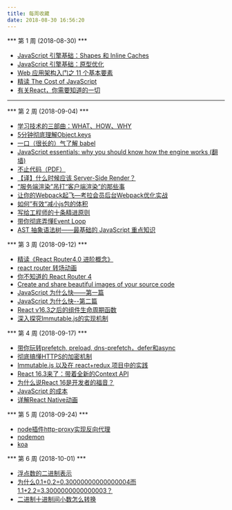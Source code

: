 ```yaml
---
title: 每周收藏
date: 2018-08-30 16:56:20
---
```


*** 第 1 周 (2018-08-30) ***
- [JavaScript 引擎基础：Shapes 和 Inline Caches](https://zhuanlan.zhihu.com/p/38202123)
- [JavaScript 引擎基础：原型优化](https://zhuanlan.zhihu.com/p/42630183)
- [Web 应用架构入门之 11 个基本要素](https://www.imooc.com/article/69827)
- [精读 The Cost of JavaScript](https://zhuanlan.zhihu.com/p/41292532)
- [有关React，你需要知道的一切](https://hateonion.github.io/react-bits-CN/)

---

*** 第 2 周 (2018-09-04) ***
- [学习技术的三部曲：WHAT、HOW、WHY](https://zhuanlan.zhihu.com/p/42838812)
- [5分钟彻底理解Object.keys](https://zhuanlan.zhihu.com/p/40601459)
- [一口（很长的）气了解 babel](https://zhuanlan.zhihu.com/p/43249121)
- [JavaScript essentials: why you should know how the engine works (翻墙)](https://medium.freecodecamp.org/javascript-essentials-why-you-should-know-how-the-engine-works-c2cc0d321553)
- [不止代码（PDF）](./asset/pdf/codelife.pdf)
- [【译】什么时候应该 Server-Side Render？](https://zhuanlan.zhihu.com/p/41856333)
- [“服务端渲染”吊打“客户端渲染”的那些事](https://www.w3ctech.com/topic/2005)
- [让你的Webpack起飞—考拉会员后台Webpack优化实战](https://zhuanlan.zhihu.com/p/42465502)
- [如何”有效“减小js包的体积](https://zhuanlan.zhihu.com/p/44095804)
- [写给工程师的十条精进原则](https://juejin.im/post/5b762bace51d45556f41c431)
- [带你彻底弄懂Event Loop](https://juejin.im/post/5b8f76675188255c7c653811#heading-8)
- [AST 抽象语法树——最基础的 JavaScript 重点知识](https://mp.weixin.qq.com/s/GOD7NL6gK1Fg8QNDw6IGtw)


*** 第 3 周 (2018-09-12) ***
- [精读《React Router4.0 进阶概念》](https://zhuanlan.zhihu.com/p/31178105)
- [react router 转场动画](https://github.com/maisano/react-router-transition)
- [你不知道的 React Router 4](https://zhuanlan.zhihu.com/p/28585911)
- [Create and share beautiful images of your source code ](https://github.com/dawnlabs/carbon)
- [JavaScript 为什么快——第一篇](https://zhuanlan.zhihu.com/p/41130608)
- [JavaScript 为什么快--第二篇](https://zhuanlan.zhihu.com/p/41717603)
- [React v16.3之后的组件生命周期函数](https://zhuanlan.zhihu.com/p/38030418)
- [深入探究Immutable.js的实现机制](https://juejin.im/post/5b9b30a35188255c6418e67c?utm_source=gold_browser_extension)


*** 第 4 周 (2018-09-17) ***
- [带你玩转prefetch, preload, dns-prefetch，defer和async](https://segmentfault.com/a/1190000011577248)
- [彻底搞懂HTTPS的加密机制](https://juejin.im/user/59667f0bf265da6c4e7f7b25/posts)
- [Immutable.js 以及在 react+redux 项目中的实践](https://juejin.im/post/5948985ea0bb9f006bed7472?utm_source=tuicool&utm_medium=referral)
- [React 16.3来了：带着全新的Context API](https://segmentfault.com/a/1190000013203396)
- [为什么说React 16是开发者的福音？](https://mp.weixin.qq.com/s/DTJTXQhGXW7HZpaCy9rgIg)
- [JavaScript 的成本](https://juejin.im/post/5a253d746fb9a0451463e197)
- [详解React Native动画](https://github.com/dwqs/blog/issues/41)

*** 第 5 周 (2018-09-24) ***

- [node插件http-proxy实现反向代理](https://www.cnblogs.com/wunan/p/6547990.html)
- [nodemon](https://nodemon.io/)
- [koa](https://koa.bootcss.com/)


*** 第 6 周 (2018-10-01) ***
- [浮点数的二进制表示](http://www.ruanyifeng.com/blog/2010/06/ieee_floating-point_representation.html)
- [为什么0.1+0.2=0.30000000000000004而1.1+2.2=3.3000000000000003？](https://www.zhihu.com/question/28551135/answer/92200224)
- [二进制十进制间小数怎么转换](https://jingyan.baidu.com/article/425e69e6e93ca9be15fc1626.html)
